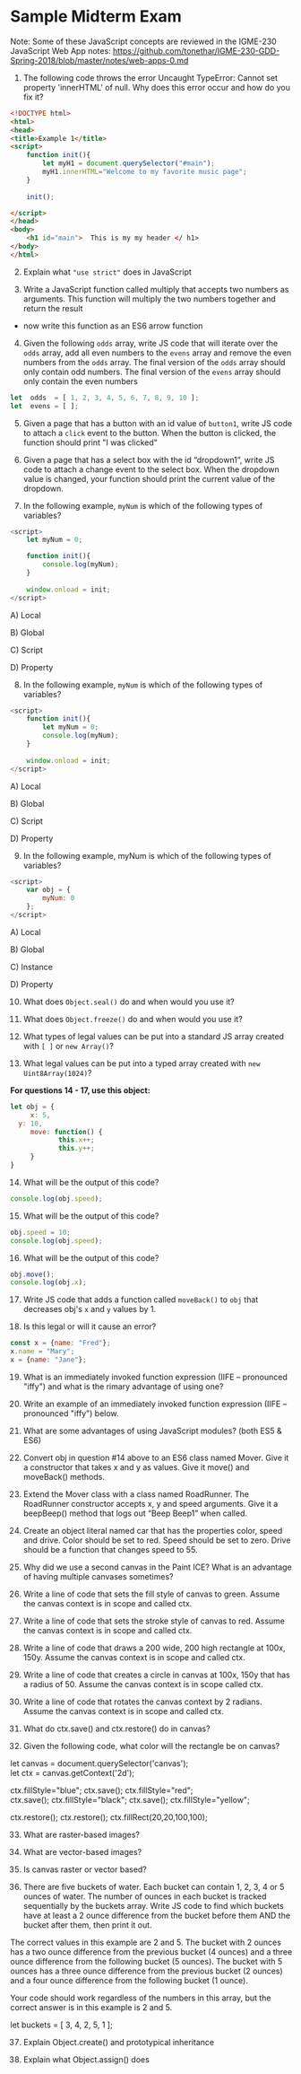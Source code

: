 # Sample Midterm Exam

Note: Some of these JavaScript concepts are reviewed in the IGME-230 JavaScript Web App notes: https://github.com/tonethar/IGME-230-GDD-Spring-2018/blob/master/notes/web-apps-0.md

1. The following code throws the error Uncaught TypeError: Cannot set property 'innerHTML' of null. Why does this error occur and how do you fix it?

```html
<!DOCTYPE html>
<html>
<head>
<title>Example 1</title>
<script>
	function init(){
		let myH1 = document.querySelector("#main");
		myH1.innerHTML="Welcome to my favorite music page";
	}
	
	init();

</script>
</head>
<body>
	<h1 id="main">  This is my my header </ h1>
</body>
</html>
```


2. Explain what `"use strict"` does in JavaScript


3. Write a JavaScript function called multiply that accepts two numbers as arguments. This function will multiply the two numbers together and return the result

- now write this function as an ES6 arrow function


4. Given the following `odds` array, write JS code that will iterate over the `odds` array, add all even numbers to the `evens` array and remove the even numbers from the `odds` array. 
The final version of the `odds` array should only contain odd numbers. The final version of the `evens` array should only contain the even numbers

```js
let  odds  = [ 1, 2, 3, 4, 5, 6, 7, 8, 9, 10 ];
let  evens = [ ];
```

5. Given a page that has a button with an id value of `button1`, write JS code to attach a `click` event to the button. When the button is clicked, the function should print "I was clicked"


6. Given a page that has a select box with the id “dropdown1”, write JS code to attach a change event to the select box. When the dropdown value is changed, your function should print the current value of the dropdown.


7. In the following example, `myNum` is which of the following types of variables? 

```js
<script>
	let myNum = 0; 

	function init(){
		console.log(myNum);
	}
	
	window.onload = init;
</script>
```

A)	Local

B)	Global

C)	Script

D)	Property


8. In the following example, `myNum` is which of the following types of variables? 

```js
<script>
	function init(){
		let myNum = 0;
		console.log(myNum);
	}
	
	window.onload = init;
</script>
```

A)	Local

B)	Global

C)	Script

D)	Property


9. In the following example, myNum is which of the following types of variables? 

```js
<script>
	var obj = {
		myNum: 0
	};
</script>
```

A)	Local

B)	Global

C)	Instance

D)	Property


10.	 What does `Object.seal()` do and when would you use it?


11. What does `Object.freeze()` do and when would you use it?


12. What types of legal values can be put into a standard JS array created with `[ ]` or `new Array()`?


13.	What legal values can be put into a typed array created with `new Uint8Array(1024)`?


**For questions 14 - 17, use this object:**

```js
let obj = {
     x: 5,
  y: 10,
     move: function() {
         	this.x++;
            this.y++;
     }
}
```

14.	 What will be the output of this code?

```js
console.log(obj.speed);
```


15. What will be the output of this code?

```js
obj.speed = 10;
console.log(obj.speed);
```


16. What will be the output of this code?

```js
obj.move();
console.log(obj.x);
```


17.	Write JS code that adds a function called `moveBack()` to `obj` that decreases obj's `x` and `y` values by 1.


18.	 Is this legal or will it cause an error?

```js
const x = {name: "Fred"};
x.name = "Mary";
x = {name: "Jane"};
```


19.	What is an immediately invoked function expression (IIFE – pronounced "iffy") and what is the rimary advantage of using one? 


20.	Write an example of an immediately invoked function expression (IIFE – pronounced "iffy") below. 


21)	What are some advantages of using JavaScript modules? (both ES5 & ES6)














22)	 Convert obj in question #14 above to an ES6 class named Mover. Give it a constructor that takes x and y as values. Give it move() and moveBack() methods.




















23)	 Extend the Mover class with a class named RoadRunner. The RoadRunner constructor accepts x, y and speed arguments. Give it a beepBeep() method that logs out “Beep Beep1” when called. 














24)	 Create an object literal named car that has the properties color, speed and drive. Color should be set to red. Speed should be set to zero. Drive should be a function that changes speed to 55.


















25)	Why did we use a second canvas in the Paint ICE? What is an advantage of having multiple canvases sometimes?








26)	Write a line of code that sets the fill style of canvas to green. Assume the 
 canvas context is in scope and called ctx.





27)	Write a line of code that sets the stroke style of canvas to red. Assume the 
 canvas context is in scope and called ctx.




28)	Write a line of code that draws a 200 wide, 200 high rectangle at 100x, 150y. Assume the canvas context is in scope and called ctx.





29)	Write a line of code that creates a circle in canvas at 100x, 150y that has a radius of 50. Assume the canvas context is in scope called ctx.




 
30)	 Write a line of code that rotates the canvas context by 2 radians. Assume the 
 canvas context is in scope and called ctx.






 
31)	 What do ctx.save() and ctx.restore() do in canvas?




















32)	 Given the following code, what color will the rectangle be on canvas?

let canvas = document.querySelector('canvas');              	
let ctx = canvas.getContext('2d');
 
ctx.fillStyle="blue";
ctx.save();
ctx.fillStyle="red";	
ctx.save();
ctx.fillStyle="black";
ctx.save();
ctx.fillStyle="yellow";

ctx.restore();
ctx.restore();
ctx.fillRect(20,20,100,100);









33)	 What are raster-based images?





34)	What are vector-based images?






35)	Is canvas raster or vector based?






36)	There are five buckets of water. Each bucket can contain 1, 2, 3, 4 or 5 ounces of water. The number of ounces in each bucket is tracked sequentially by the buckets array. Write JS code to find which buckets have at least a 2 ounce difference from the bucket before them AND the bucket after them, then print it out. 

The correct values in this example are 2 and 5. The bucket with 2 ounces has a two ounce difference from the previous bucket (4 ounces) and a three ounce difference from the following bucket (5 ounces). The bucket with 5 ounces has a three ounce difference from the previous bucket (2 ounces) and a four ounce difference from the following bucket (1 ounce).

Your code should work regardless of the numbers in this array, but the correct answer is in this example is 2 and 5. 

let  buckets  = [ 3, 4, 2, 5, 1 ];




37)	 Explain Object.create() and prototypical inheritance



38)	 Explain what Object.assign() does
